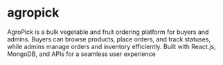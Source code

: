 # agropick
AgroPick is a bulk vegetable and fruit ordering platform for buyers and admins. Buyers can browse products, place orders, and track statuses, while admins manage orders and inventory efficiently.  Built with React.js, MongoDB, and APIs for a seamless user experience
